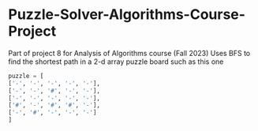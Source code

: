 # Puzzle-Solver-Algorithms-Course-Project
Part of project 8 for Analysis of Algorithms course (Fall 2023)
Uses BFS to find the shortest path in a 2-d array puzzle board such as this one
```python
puzzle = [
['-', '-', '-', '-', '-'],
['-', '-', '#', '-', '-'],
['-', '-', '-', '-', '-'],
['#', '-', '#', '#', '-'],
['-', '#', '-', '-', '-']
]
```
